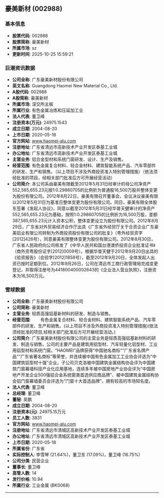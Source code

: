 ## 豪美新材 (002988)

### 基本信息

- **股票代码**: 002988
- **股票简称**: 豪美新材
- **所属市场**: sz
- **更新时间**: 2025-10-25 15:59:21

### 巨潮资讯数据

- **公司全称**: 广东豪美新材股份有限公司
- **英文名称**: Guangdong Haomei New Material Co., Ltd.
- **A股代码**: 002988
- **A股简称**: 豪美新材
- **所属市场**: 深交所主板
- **所属行业**: 有色金属冶炼和压延加工业
- **法人代表**: 董卫峰
- **注册资本(万元)**: 24975.1543
- **成立日期**: 2004-08-20
- **上市日期**: 2020-05-18
- **官方网站**: www.haomei-alu.com
- **注册地址**: 广东省清远市高新技术产业开发区泰基工业城
- **办公地址**: 广东省清远市高新技术产业开发区泰基工业城
- **主营业务**: 铝合金型材和系统门窗研发、设计、生产及销售。
- **经营范围**: 有色金属复合材料、轻合金材料、建筑智能系统产品、汽车零部件的研发、生产和销售。（以上项目不涉及外商投资准入特别管理措施）（依法须经批准的项目，经相关部门批准后方可开展经营活动）
- **公司简介**: 本公司系由豪美有限截至2012年5月31日经审计的母公司净资产552,565,655.23元按1:0.29860705的比例折为普通股16,500万股并整体变更为股份有限公司。2012年8月22日，豪美有限召开董事会，会议决议豪美有限以2012年5月31日为基准日整体变更为股份有限公司。同日，豪美有限全体股东签署《发起人协议》，同意以截至2012年5月31日经华普天健审计的净资产552,565,655.23元为基础，按照1:0.29860705的比例折为16,500万股，差额387,565,655.23元计入资本公积，整体变更设立为股份有限公司。2012年8月29日，广东省对外贸易经济合作厅出具《广东省外经贸厅关于合资企业广东豪美铝业有限公司转制为外商投资股份有限公司的批复》（粤外经贸资字[2012]426号），同意豪美有限整体变更为股份有限公司。2012年8月30日，广东省人民政府向公司核发了《中华人民共和国台港澳侨投资企业批准证书》（商外资粤股份证字[2012]0009号）。根据华普天健于2012年9月20日出具的《验资报告》（会验字[2012]1858号），截至2012年9月20日，全体发起人出资已按时足额到位。2012年9月26日，公司在清远市工商行政管理局完成变更登记，并取得注册号为441800400002643的《企业法人营业执照》，注册资本为16,500万元。

### 雪球数据

- **公司全称**: 广东豪美新材股份有限公司
- **公司简称**: 豪美新材
- **主营业务**: 轻质高强铝基新材料的研发、制造与销售。
- **经营范围**: 　　有色金属复合材料、轻合金材料、建筑智能系统产品、汽车零部件的研发、生产和销售。(以上项目不涉及外商投资准入特别管理措施)(依法须经批准的项目,经相关部门批准后方可开展经营活动。)
- **公司简介**: 广东豪美新材股份有限公司的主营业务是轻质高强铝基新材料的研发、制造与销售。公司的主要产品是建筑用铝型材、汽车轻量化铝型材、工业用铝型材和系统门窗。“HAOMEI”品牌获得“中国驰名商标”“广东省名牌产品”“广东省著名商标”等荣誉，并连续被中国有色金属加工工业协会评选为“中国建筑铝型材十强”企业。子公司贝克洛被中国建筑金属结构协会评为中国建筑门窗幕墙科技产业化应用基地，连续多年被中国房地产业协会评为“中国房地产开发企业500强铝合金系统窗类首选供应商品牌”、被中国建筑金属结构协会铝门窗幕墙委员会评选为“门窗十大首选品牌”，拥有较高的市场知名度。
- **法人代表**: 董卫峰
- **总经理**: 董卫峰
- **董秘**: 吴鹏
- **成立日期**: 2004-08-20
- **注册资本(元)**: 24975.15万元
- **员工人数**: 3831
- **官方网站**: www.haomei-alu.com
- **注册地址**: 广东省清远市清城区高新技术产业开发区泰基工业城
- **办公地址**: 广东省清远市清城区高新技术产业开发区泰基工业城
- **上市日期**: 2020-05-18
- **所属省份**: 广东省
- **实际控制人**: 李雪琴 (21.64%)，董卫东 (17.09%)，董卫峰 (16.75%)
- **公司分类**: 民营企业
- **董事长**: 董卫峰
- **高管人数**: 14
- **发行价格**: 10.94
- **所属行业**: 工业金属 (BK0068)

---
